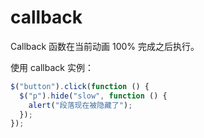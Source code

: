 # callback

Callback 函数在当前动画 100% 完成之后执行。

使用 callback 实例：

```js
$("button").click(function () {
  $("p").hide("slow", function () {
    alert("段落现在被隐藏了");
  });
});
```
